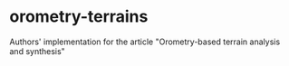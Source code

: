 # orometry-terrains
Authors' implementation for the article "Orometry-based terrain analysis and synthesis"
